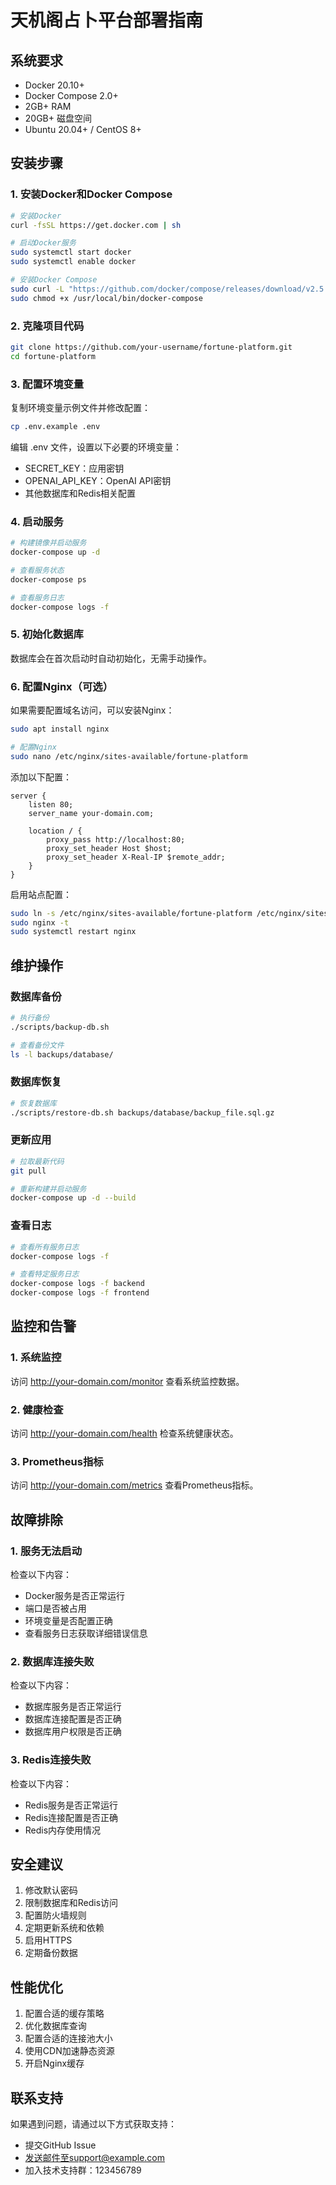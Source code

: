 # 天机阁占卜平台部署指南

## 系统要求

- Docker 20.10+
- Docker Compose 2.0+
- 2GB+ RAM
- 20GB+ 磁盘空间
- Ubuntu 20.04+ / CentOS 8+

## 安装步骤

### 1. 安装Docker和Docker Compose

```bash
# 安装Docker
curl -fsSL https://get.docker.com | sh

# 启动Docker服务
sudo systemctl start docker
sudo systemctl enable docker

# 安装Docker Compose
sudo curl -L "https://github.com/docker/compose/releases/download/v2.5.0/docker-compose-$(uname -s)-$(uname -m)" -o /usr/local/bin/docker-compose
sudo chmod +x /usr/local/bin/docker-compose
```

### 2. 克隆项目代码

```bash
git clone https://github.com/your-username/fortune-platform.git
cd fortune-platform
```

### 3. 配置环境变量

复制环境变量示例文件并修改配置：

```bash
cp .env.example .env
```

编辑 .env 文件，设置以下必要的环境变量：
- SECRET_KEY：应用密钥
- OPENAI_API_KEY：OpenAI API密钥
- 其他数据库和Redis相关配置

### 4. 启动服务

```bash
# 构建镜像并启动服务
docker-compose up -d

# 查看服务状态
docker-compose ps

# 查看服务日志
docker-compose logs -f
```

### 5. 初始化数据库

数据库会在首次启动时自动初始化，无需手动操作。

### 6. 配置Nginx（可选）

如果需要配置域名访问，可以安装Nginx：

```bash
sudo apt install nginx

# 配置Nginx
sudo nano /etc/nginx/sites-available/fortune-platform
```

添加以下配置：

```nginx
server {
    listen 80;
    server_name your-domain.com;

    location / {
        proxy_pass http://localhost:80;
        proxy_set_header Host $host;
        proxy_set_header X-Real-IP $remote_addr;
    }
}
```

启用站点配置：

```bash
sudo ln -s /etc/nginx/sites-available/fortune-platform /etc/nginx/sites-enabled/
sudo nginx -t
sudo systemctl restart nginx
```

## 维护操作

### 数据库备份

```bash
# 执行备份
./scripts/backup-db.sh

# 查看备份文件
ls -l backups/database/
```

### 数据库恢复

```bash
# 恢复数据库
./scripts/restore-db.sh backups/database/backup_file.sql.gz
```

### 更新应用

```bash
# 拉取最新代码
git pull

# 重新构建并启动服务
docker-compose up -d --build
```

### 查看日志

```bash
# 查看所有服务日志
docker-compose logs -f

# 查看特定服务日志
docker-compose logs -f backend
docker-compose logs -f frontend
```

## 监控和告警

### 1. 系统监控

访问 http://your-domain.com/monitor 查看系统监控数据。

### 2. 健康检查

访问 http://your-domain.com/health 检查系统健康状态。

### 3. Prometheus指标

访问 http://your-domain.com/metrics 查看Prometheus指标。

## 故障排除

### 1. 服务无法启动

检查以下内容：
- Docker服务是否正常运行
- 端口是否被占用
- 环境变量是否配置正确
- 查看服务日志获取详细错误信息

### 2. 数据库连接失败

检查以下内容：
- 数据库服务是否正常运行
- 数据库连接配置是否正确
- 数据库用户权限是否正确

### 3. Redis连接失败

检查以下内容：
- Redis服务是否正常运行
- Redis连接配置是否正确
- Redis内存使用情况

## 安全建议

1. 修改默认密码
2. 限制数据库和Redis访问
3. 配置防火墙规则
4. 定期更新系统和依赖
5. 启用HTTPS
6. 定期备份数据

## 性能优化

1. 配置合适的缓存策略
2. 优化数据库查询
3. 配置合适的连接池大小
4. 使用CDN加速静态资源
5. 开启Nginx缓存

## 联系支持

如果遇到问题，请通过以下方式获取支持：
- 提交GitHub Issue
- 发送邮件至support@example.com
- 加入技术支持群：123456789 